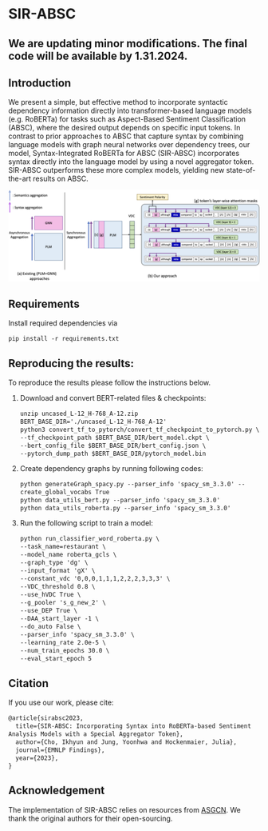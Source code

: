 # SIR-ABSC

## We are updating minor modifications. The final code will be available by 1.31.2024.

## Introduction
We present a simple, but effective method to incorporate syntactic  dependency information  directly into transformer-based language models (e.g. RoBERTa) for tasks such as Aspect-Based Sentiment Classification (ABSC), where the desired  output depends on specific input tokens. In contrast to prior approaches to ABSC that capture syntax by combining language models with graph neural networks over dependency trees, our model, Syntax-Integrated RoBERTa for ABSC (SIR-ABSC) incorporates syntax directly into the language model by using a novel aggregator token. SIR-ABSC outperforms these more complex models, yielding new  state-of-the-art results on ABSC. 

<p align="center">
  <img src="Overall.png" />
</p>
  
## Requirements
Install required dependencies via
```
pip install -r requirements.txt
```

## Reproducing the results:
To reproduce the results please follow the instructions below.
                                                                                      
  1. Download and convert BERT-related files & checkpoints:
     ```
     unzip uncased_L-12_H-768_A-12.zip
     BERT_BASE_DIR='./uncased_L-12_H-768_A-12'
     python3 convert_tf_to_pytorch/convert_tf_checkpoint_to_pytorch.py \
     --tf_checkpoint_path $BERT_BASE_DIR/bert_model.ckpt \
     --bert_config_file $BERT_BASE_DIR/bert_config.json \
     --pytorch_dump_path $BERT_BASE_DIR/pytorch_model.bin
     ```
  2. Create dependency graphs by running following codes:
     ```
     python generateGraph_spacy.py --parser_info 'spacy_sm_3.3.0' --create_global_vocabs True
     python data_utils_bert.py --parser_info 'spacy_sm_3.3.0'
     python data_utils_roberta.py --parser_info 'spacy_sm_3.3.0'
     ```
  3. Run the following script to train a model:
     ```
     python run_classifier_word_roberta.py \
     --task_name=restaurant \
     --model_name roberta_gcls \
     --graph_type 'dg' \
     --input_format 'gX' \
     --constant_vdc '0,0,0,1,1,1,2,2,2,3,3,3' \
     --VDC_threshold 0.8 \
     --use_hVDC True \
     --g_pooler 's_g_new_2' \
     --use_DEP True \
     --DAA_start_layer -1 \
     --do_auto False \
     --parser_info 'spacy_sm_3.3.0' \
     --learning_rate 2.0e-5 \
     --num_train_epochs 30.0 \
     --eval_start_epoch 5
     ```

## Citation
If you use our work, please cite:
```
@article{sirabsc2023,
  title={SIR-ABSC: Incorporating Syntax into RoBERTa-based Sentiment Analysis Models with a Special Aggregator Token},
  author={Cho, Ikhyun and Jung, Yoonhwa and Hockenmaier, Julia},
  journal={EMNLP Findings},
  year={2023},
}
```
## Acknowledgement

The implementation of SIR-ABSC relies on resources from [ASGCN](https://github.com/GeneZC/ASGCN). We thank the original authors for their open-sourcing.
